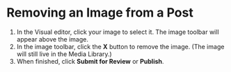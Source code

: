 # Removing an Image from a Post

1. In the Visual editor, click your image to select it. The image toolbar will appear above the image.
2. In the image toolbar, click the **X** button to remove the image. (The image will still live in the Media Library.)&#x20;
3. When finished, click **Submit for Review** or **Publish**.&#x20;
